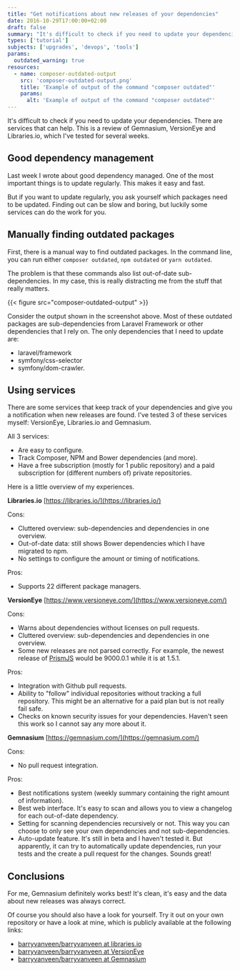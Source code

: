 ```yaml
---
title: "Get notifications about new releases of your dependencies"
date: 2016-10-29T17:00:00+02:00
draft: false
summary: "It's difficult to check if you need to update your dependencies. There are services that can help. This is a review of Gemnasium, VersionEye and Libraries.io, which I've tested for several weeks."
types: ['tutorial']
subjects: ['upgrades', 'devops', 'tools']
params:
  outdated_warning: true
resources:
  - name: composer-outdated-output
    src: 'composer-outdated-output.png'
    title: 'Example of output of the command "composer outdated"'
    params:
      alt: 'Example of output of the command "composer outdated"'
---
```


It's difficult to check if you need to update your dependencies. There are services that can help. This is a review of Gemnasium, VersionEye and Libraries.io, which I've tested for several weeks.

## Good dependency management
Last week I wrote about good dependency managed. One of the most important things is to update regularly. This makes it easy and fast.

But if you want to update regularly, you ask yourself which packages need to be updated. Finding out can be slow and boring, but luckily some services can do the work for you.

## Manually finding outdated packages
First, there is a manual way to find outdated packages. In the command line, you can run either `composer outdated`, `npm outdated` or `yarn outdated`.

The problem is that these commands also list out-of-date sub-dependencies. In my case, this is really distracting me from the stuff that really matters. 

{{< figure src="composer-outdated-output" >}}

Consider the output shown in the screenshot above. Most of these outdated packages are sub-dependencies from Laravel Framework or other dependencies that I rely on. The only dependencies that I need to update are:
* laravel/framework
* symfony/css-selector
* symfony/dom-crawler.

## Using services
There are some services that keep track of your dependencies and give you a notification when new releases are found. I've tested 3 of these services myself: VersionEye, Libraries.io and Gemnasium.

All 3 services:
* Are easy to configure.
* Track Composer, NPM and Bower dependencies (and more).
* Have a free subscription (mostly for 1 public repository) and a paid subscription for (different numbers of) private repositories.

Here is a little overview of my experiences.

**Libraries.io** [https://libraries.io/](https://libraries.io/)

Cons:
* Cluttered overview: sub-dependencies and dependencies in one overview.
* Out-of-date data: still shows Bower dependencies which I have migrated to npm.
* No settings to configure the amount or timing of notifications.

Pros:
* Supports 22 different package managers.

**VersionEye** [https://www.versioneye.com/](https://www.versioneye.com/)

Cons:
* Warns about dependencies without licenses on pull requests.
* Cluttered overview: sub-dependencies and dependencies in one overview.
* Some new releases are not parsed correctly. For example, the newest release of [PrismJS](https://github.com/PrismJS/prism) would be 9000.0.1 while it is at 1.5.1.

Pros:
* Integration with Github pull requests.
* Ability to "follow" individual repositories without tracking a full repository. This might be an alternative for a paid plan but is not really fail safe.
* Checks on known security issues for your dependencies. Haven't seen this work so I cannot say any more about it.

**Gemnasium** [https://gemnasium.com/](https://gemnasium.com/)

Cons:
* No pull request integration.

Pros:
* Best notifications system (weekly summary containing the right amount of information).
* Best web interface. It's easy to scan and allows you to view a changelog for each out-of-date dependency.
* Setting for scanning dependencies recursively or not. This way you can choose to only see your own dependencies and not sub-dependencies.
* Auto-update feature. It's still in beta and I haven't tested it. But apparently, it can try to automatically update dependencies, run your tests and the create a pull request for the changes. Sounds great!

## Conclusions
For me, Gemnasium definitely works best! It's clean, it's easy and the data about new releases was always correct.

Of course you should also have a look for yourself. Try it out on your own repository or have a look at mine, which is publicly available at the following links:
* [barryvanveen/barryvanveen at libraries.io](https://libraries.io/github/barryvanveen/barryvanveen)
* [barryvanveen/barryvanveen at VersionEye](https://www.versioneye.com/user/projects/580fbeda9cfcf70035d81775?child=summary#tab-dependencies)
* [barryvanveen/barryvanveen at Gemnasium](https://gemnasium.com/github.com/barryvanveen/barryvanveen)

